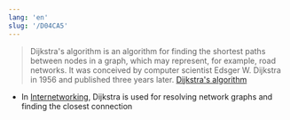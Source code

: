```yaml
---
lang: 'en'
slug: '/D04CA5'
---
```


> Dijkstra's algorithm is an algorithm for finding the shortest paths between nodes in a graph, which may represent, for example, road networks. It was conceived by computer scientist Edsger W. Dijkstra in 1956 and published three years later. [Dijkstra's algorithm](https://en.wikipedia.org/wiki/Dijkstra%27s_algorithm)

- In [Internetworking](./../.././docs/pages/Internetworking.md), Dijkstra is used for resolving network graphs and finding the closest connection

<head>
  <html lang="en-US"/>
</head>
